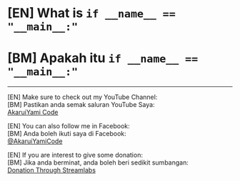 # [EN] What is `if __name__ == "__main__:"`

# [BM] Apakah itu `if __name__ == "__main__:"`

---
[EN] Make sure to check out my YouTube Channel:\
[BM] Pastikan anda semak saluran YouTube Saya:\
[AkaruiYami Code](https://www.youtube.com/channel/UCS_MEhU_i7IEJxF_alaztzw)

[EN] You can also follow me in Facebook:\
[BM] Anda boleh ikuti saya di Facebook:\
[@AkaruiYamiCode](https://www.facebook.com/AkaruiYamiCode)

[EN] If you are interest to give some donation:\
[BM] Jika anda berminat, anda boleh beri sedikit sumbangan:\
[Donation Through Streamlabs](https://streamlabs.com/akaruiyamicode)
